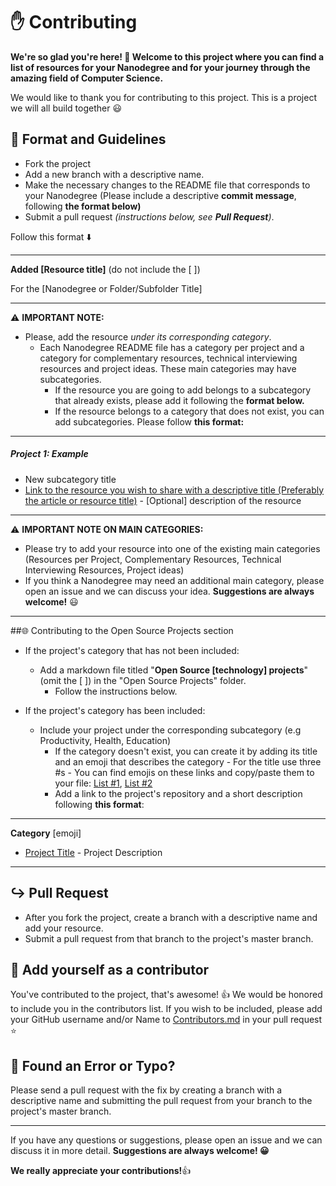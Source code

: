 # ✋ Contributing 

**We're so glad you're here! 🎉 Welcome to this project where you can find a list of resources for your Nanodegree and for your journey through the amazing field of Computer Science.** 

We would like to thank you for contributing to this project. This is a project we will all build together 😃

## 📑 Format and Guidelines

- Fork the project
- Add a new branch with a descriptive name.
- Make the necessary changes to the README file that corresponds to your Nanodegree (Please include a descriptive **commit message**, following **the format below)**
- Submit a pull request  *(instructions below, see **Pull Request**)*.

Follow this format ⬇️

----

**Added [Resource title]** (do not include the [ ])

 For the [Nanodegree or Folder/Subfolder Title]

-----

⚠️ **IMPORTANT NOTE:**

- Please, add the resource *under its corresponding category*.
    - Each Nanodegree README file has a category per project and a category for complementary resources, technical interviewing resources and project ideas. These main categories may have subcategories.
        - If the resource you are going to add belongs to a subcategory that already exists, please add it following the **format below.**
      - If the resource belongs to a category that does not exist, you can add subcategories. Please follow **this format:**
       
---

##### **Project 1: Example**
       
  - New subcategory title
   - [Link to the resource you wish to share with a descriptive title  (Preferably the article or resource title)](#) - [Optional] description of the resource


-----

⚠️ **IMPORTANT NOTE ON MAIN CATEGORIES:**

   - Please try to add your resource into one of the existing main categories (Resources per Project, Complementary Resources, Technical Interviewing Resources, Project ideas)
   - If you think a Nanodegree may need an additional main category, please open an issue and we can discuss your idea. **Suggestions are always welcome!** 😃  

----

##🌐 Contributing to the Open Source Projects section

- If the project's category that has not been included:
  - Add a markdown file titled "**Open Source [technology] projects**" (omit the [ ]) in the "Open Source Projects" folder.
    - Follow the instructions below.

- If the project's category has been included:
     - Include your project under the corresponding subcategory (e.g Productivity, Health, Education)
        - If the category doesn't exist, you can create it by adding its title and an emoji that describes the category
              - For the title use three #s
              - You can find emojis on these links and copy/paste them to your file: [List #1](https://gist.github.com/TefiC/a149d24723487487f056c9df356bd263), [List #2](https://gist.github.com/TefiC/8b76740844b0dea73032236a27db0bc6)
        - Add a link to the project's repository and a short description following **this format**:

-----

**Category** [emoji]

- [Project Title]() - Project Description
                   
--------


## ↪️  Pull Request

- After you fork the project, create a branch with a descriptive name and add your resource.
-  Submit a pull request from that branch to the project's master branch.


## 🙌 Add yourself as a contributor

You've contributed to the project, that's awesome! 👍 We would be honored to include you in the contributors list. If you wish to be included, please add your GitHub username and/or Name to [Contributors.md](Contributors.md) in your pull request ⭐️

## 👀 Found an Error or Typo?

 Please send a pull request with the fix by creating a branch with a descriptive name and submitting the pull request from your branch to the project's master branch.

----

If you have any questions or suggestions, please open  an issue and we can discuss it in more detail. **Suggestions are always welcome! 😀**

**We really appreciate your contributions!**👍 